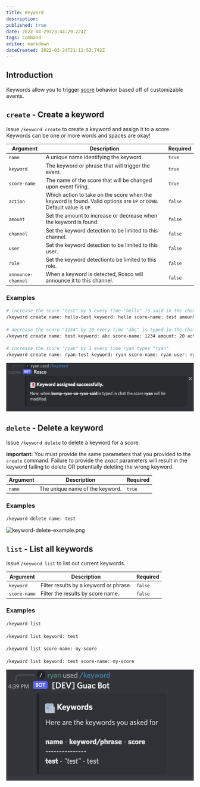 ```yaml
---
title: Keyword
description: 
published: true
date: 2022-04-29T23:44:29.224Z
tags: command
editor: markdown
dateCreated: 2022-03-24T21:12:52.742Z
---
```


## Introduction

Keywords allow you to trigger [score](/commands/scores) behavior based off of customizable events.

## `create` - Create a keyword

Issue `/keyword create` to create a keyword and assign it to a score. Keywords can be one or more words and spaces are okay!

| Argument | Description | Required |
|----------|-------------|----------|
| `name` | A unique name identifying the keyword. | `true` |
| `keyword` | The keyword or phrase that will trigger the event. | `true` |
| `score-name` | The name of the score that will be changed upon event firing. | `true` |
| `action` | Which action to take on the score when the keyword is found. Valid options are `UP` or `DOWN`. Default value is `UP`. | `false` |
| `amount` | Set the amount to increase or decrease when the keyword is found. | `false` |
| `channel` | Set the keyword detection to be limited to this channel. | `false` |
| `user` | Set the keyword detection to be limited to this user. | `false` |
| `role` | Set the keyword detectionto be limited to this role. | `false` |
| `announce-channel` | When a keyword is detected, Rosco will announce it to this channel. | `false` |

### Examples

``` bash
# increase the score "test" by 5 every time "hello" is said in the chat
/keyword create name: hello-test keyword: hello score-name: test amount: 5

# decrease the score "1234" by 20 every time "abc" is typed in the chat
/keyword create name: test keyword: abc score-name: 1234 amount: 20 action: DOWN

# increase the score "ryan" by 1 every time ryan types "ryan"
/keyword create name: ryan-test keyword: ryan score-name: ryan user: ryan
```

![keyword-create-example.png](/keyword-create-example.png)

## `delete` - Delete a keyword

Issue `/keyword delete` to delete a keyword for a score.

**important:** You must provide the same parameters that you provided to the `create` command. Failure to provide the *exact* parameters will result in the keyword failing to delete OR potentially deleting the wrong keyword.

| Argument | Description | Required |
|----------|-------------|----------|
| `name` | The unique name of the keyword. | `true` |

### Examples

``` bash
/keyword delete name: test
```

![keyword-delete-example.png](/keyword-delete-example.png)

## `list` - List all keywords

Issue `/keyword list` to list out current keywords.

| Argument | Description | Required |
|----------|-------------|----------|
| `keyword` | Filter results by a keyword or phrase. | `false` |
| `score-name` | Filter the results by score name. | `false` |

### Examples

``` bash
/keyword list

/keyword list keyword: test

/keyword list score-name: my-score

/keyword list keyword: test score-name: my-score
```
![screen_shot_2022-04-29_at_4.42.55_pm.png](/screen_shot_2022-04-29_at_4.42.55_pm.png)































